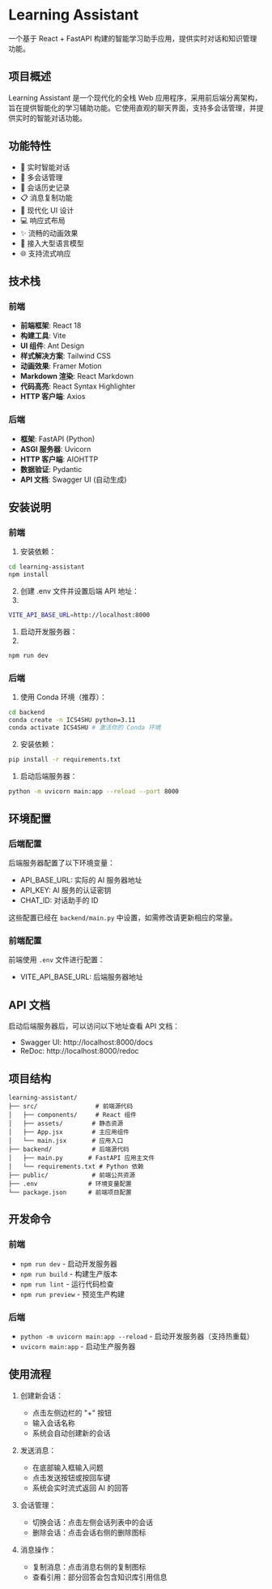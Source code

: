 # Learning Assistant

一个基于 React + FastAPI 构建的智能学习助手应用，提供实时对话和知识管理功能。

## 项目概述

Learning Assistant 是一个现代化的全栈 Web 应用程序，采用前后端分离架构，旨在提供智能化的学习辅助功能。它使用直观的聊天界面，支持多会话管理，并提供实时的智能对话功能。

## 功能特性

- 💬 实时智能对话
- 📝 多会话管理
- 🔄 会话历史记录
- 📋 消息复制功能
- 🎨 现代化 UI 设计
- 💻 响应式布局
- ✨ 流畅的动画效果
- 🤖 接入大型语言模型
- 🌐 支持流式响应

## 技术栈

### 前端

- **前端框架**: React 18
- **构建工具**: Vite
- **UI 组件**: Ant Design
- **样式解决方案**: Tailwind CSS
- **动画效果**: Framer Motion
- **Markdown 渲染**: React Markdown
- **代码高亮**: React Syntax Highlighter
- **HTTP 客户端**: Axios

### 后端

- **框架**: FastAPI (Python)
- **ASGI 服务器**: Uvicorn
- **HTTP 客户端**: AIOHTTP
- **数据验证**: Pydantic
- **API 文档**: Swagger UI (自动生成)

## 安装说明

### 前端

1. 安装依赖：
```bash
cd learning-assistant
npm install
```

2. 创建 .env 文件并设置后端 API 地址：
3. 
```bash
VITE_API_BASE_URL=http://localhost:8000
```

1. 启动开发服务器：
2. 
```bash
npm run dev
```

### 后端

1. 使用 Conda 环境（推荐）：

```bash
cd backend
conda create -n ICS4SHU python=3.11
conda activate ICS4SHU # 激活你的 Conda 环境
```

2. 安装依赖：

```bash
pip install -r requirements.txt
```

1. 启动后端服务器：

```bash
python -m uvicorn main:app --reload --port 8000
```

## 环境配置

### 后端配置
后端服务器配置了以下环境变量：
- API_BASE_URL: 实际的 AI 服务器地址
- API_KEY: AI 服务的认证密钥
- CHAT_ID: 对话助手的 ID

这些配置已经在 `backend/main.py` 中设置，如需修改请更新相应的常量。

### 前端配置
前端使用 `.env` 文件进行配置：
- VITE_API_BASE_URL: 后端服务器地址

## API 文档

启动后端服务器后，可以访问以下地址查看 API 文档：

- Swagger UI: http://localhost:8000/docs
- ReDoc: http://localhost:8000/redoc

## 项目结构

```text
learning-assistant/
├── src/                # 前端源代码
│   ├── components/     # React 组件
│   ├── assets/        # 静态资源
│   ├── App.jsx        # 主应用组件
│   └── main.jsx       # 应用入口
├── backend/           # 后端源代码
│   ├── main.py       # FastAPI 应用主文件
│   └── requirements.txt # Python 依赖
├── public/            # 前端公共资源
├── .env              # 环境变量配置
└── package.json      # 前端项目配置
```

## 开发命令

### 前端

- `npm run dev` - 启动开发服务器
- `npm run build` - 构建生产版本
- `npm run lint` - 运行代码检查
- `npm run preview` - 预览生产构建

### 后端

- `python -m uvicorn main:app --reload` - 启动开发服务器（支持热重载）
- `uvicorn main:app` - 启动生产服务器

## 使用流程

1. 创建新会话：
   - 点击左侧边栏的 "+" 按钮
   - 输入会话名称
   - 系统会自动创建新的会话

2. 发送消息：
   - 在底部输入框输入问题
   - 点击发送按钮或按回车键
   - 系统会实时流式返回 AI 的回答

3. 会话管理：
   - 切换会话：点击左侧会话列表中的会话
   - 删除会话：点击会话右侧的删除图标

4. 消息操作：
   - 复制消息：点击消息右侧的复制图标
   - 查看引用：部分回答会包含知识库引用信息
